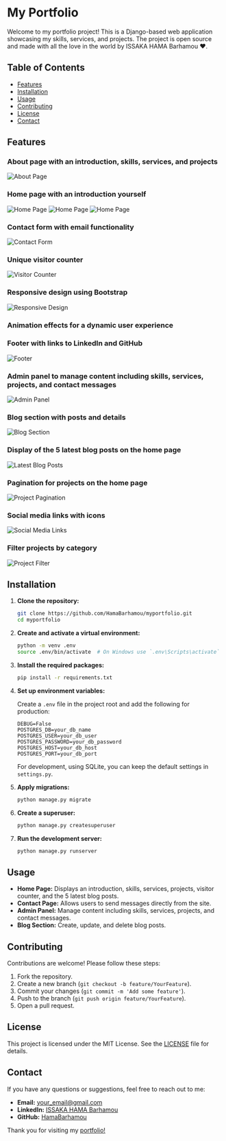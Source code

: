 # My Portfolio

Welcome to my portfolio project! This is a Django-based web application showcasing my skills, services, and projects. The project is open source and made with all the love in the world by ISSAKA HAMA Barhamou ❤️.

## Table of Contents

- [Features](#features)
- [Installation](#installation)
- [Usage](#usage)
- [Contributing](#contributing)
- [License](#license)
- [Contact](#contact)

## Features

### About page with an introduction, skills, services, and projects
![About Page](screenshots/home_page.png)

### Home page with an introduction yourself
![Home Page](screenshots/home1.png)
![Home Page](screenshots/home2.png)
![Home Page](screenshots/home3.png)

### Contact form with email functionality
![Contact Form](screenshots/contact_form.png)

### Unique visitor counter
![Visitor Counter](screenshots/visitor_counter.png)

### Responsive design using Bootstrap
![Responsive Design](screenshots/responsive_design.png)

### Animation effects for a dynamic user experience

### Footer with links to LinkedIn and GitHub
![Footer](screenshots/footer.png)

### Admin panel to manage content including skills, services, projects, and contact messages
![Admin Panel](screenshots/admin_panel.png)

### Blog section with posts and details
![Blog Section](screenshots/blog_section.png)

### Display of the 5 latest blog posts on the home page
![Latest Blog Posts](screenshots/latest_blog_posts.png)

### Pagination for projects on the home page
![Project Pagination](screenshots/project_pagination.png)

### Social media links with icons
![Social Media Links](screenshots/social_media_links.png)

### Filter projects by category
![Project Filter](screenshots/project_filter.png)

## Installation

1. **Clone the repository:**

    ```bash
    git clone https://github.com/HamaBarhamou/myportfolio.git
    cd myportfolio
    ```

2. **Create and activate a virtual environment:**

    ```bash
    python -m venv .env
    source .env/bin/activate  # On Windows use `.env\Scripts\activate`
    ```

3. **Install the required packages:**

    ```bash
    pip install -r requirements.txt
    ```

4. **Set up environment variables:**

    Create a `.env` file in the project root and add the following for production:

    ```env
    DEBUG=False
    POSTGRES_DB=your_db_name
    POSTGRES_USER=your_db_user
    POSTGRES_PASSWORD=your_db_password
    POSTGRES_HOST=your_db_host
    POSTGRES_PORT=your_db_port
    ```

    For development, using SQLite, you can keep the default settings in `settings.py`.

5. **Apply migrations:**

    ```bash
    python manage.py migrate
    ```

6. **Create a superuser:**

    ```bash
    python manage.py createsuperuser
    ```

7. **Run the development server:**

    ```bash
    python manage.py runserver
    ```

## Usage

- **Home Page:** Displays an introduction, skills, services, projects, visitor counter, and the 5 latest blog posts.
- **Contact Page:** Allows users to send messages directly from the site.
- **Admin Panel:** Manage content including skills, services, projects, and contact messages.
- **Blog Section:** Create, update, and delete blog posts.

## Contributing

Contributions are welcome! Please follow these steps:

1. Fork the repository.
2. Create a new branch (`git checkout -b feature/YourFeature`).
3. Commit your changes (`git commit -m 'Add some feature'`).
4. Push to the branch (`git push origin feature/YourFeature`).
5. Open a pull request.

## License

This project is licensed under the MIT License. See the [LICENSE](LICENSE) file for details.

## Contact

If you have any questions or suggestions, feel free to reach out to me:

- **Email:** [your_email@gmail.com](mailto:your_email@gmail.com)
- **LinkedIn:** [ISSAKA HAMA Barhamou](https://www.linkedin.com/in/barhamou-issaka-hama-90047b179/)
- **GitHub:** [HamaBarhamou](https://github.com/HamaBarhamou)

Thank you for visiting my [portfolio!](https://0qx-driven-pascal.circumeo-apps.net/)
